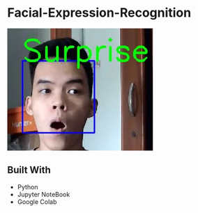 # Facial-Expression-Recognition 
![code](surprise.png)

## Built With
* Python
* Jupyter NoteBook
* Google Colab
